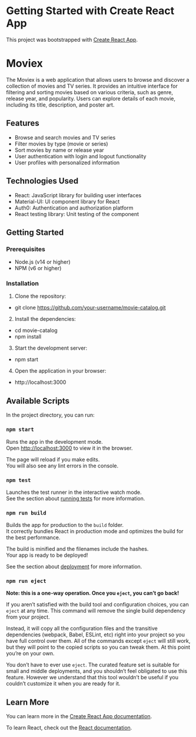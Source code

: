 # Getting Started with Create React App

This project was bootstrapped with [Create React App](https://github.com/facebook/create-react-app).

# Moviex

The Moviex is a web application that allows users to browse and discover a collection of movies and TV series. It provides an intuitive interface for filtering and sorting movies based on various criteria, such as genre, release year, and popularity. Users can explore details of each movie, including its title, description, and poster art.

## Features

- Browse and search movies and TV series
- Filter movies by type (movie or series)
- Sort movies by name or release year
- User authentication with login and logout functionality
- User profiles with personalized information

## Technologies Used

- React: JavaScript library for building user interfaces
- Material-UI: UI component library for React
- Auth0: Authentication and authorization platform
- React testing library: Unit testing of the component

## Getting Started

### Prerequisites

- Node.js (v14 or higher)
- NPM (v6 or higher)

### Installation

1. Clone the repository: 
- git clone https://github.com/your-username/movie-catalog.git


2. Install the dependencies: 
- cd movie-catalog
- npm install


3. Start the development server:
- npm start


4. Open the application in your browser:
- http://localhost:3000


## Available Scripts

In the project directory, you can run:

### `npm start`

Runs the app in the development mode.\
Open [http://localhost:3000](http://localhost:3000) to view it in the browser.

The page will reload if you make edits.\
You will also see any lint errors in the console.

### `npm test`

Launches the test runner in the interactive watch mode.\
See the section about [running tests](https://facebook.github.io/create-react-app/docs/running-tests) for more information.

### `npm run build`

Builds the app for production to the `build` folder.\
It correctly bundles React in production mode and optimizes the build for the best performance.

The build is minified and the filenames include the hashes.\
Your app is ready to be deployed!

See the section about [deployment](https://facebook.github.io/create-react-app/docs/deployment) for more information.

### `npm run eject`

**Note: this is a one-way operation. Once you `eject`, you can’t go back!**

If you aren’t satisfied with the build tool and configuration choices, you can `eject` at any time. This command will remove the single build dependency from your project.

Instead, it will copy all the configuration files and the transitive dependencies (webpack, Babel, ESLint, etc) right into your project so you have full control over them. All of the commands except `eject` will still work, but they will point to the copied scripts so you can tweak them. At this point you’re on your own.

You don’t have to ever use `eject`. The curated feature set is suitable for small and middle deployments, and you shouldn’t feel obligated to use this feature. However we understand that this tool wouldn’t be useful if you couldn’t customize it when you are ready for it.

## Learn More

You can learn more in the [Create React App documentation](https://facebook.github.io/create-react-app/docs/getting-started).

To learn React, check out the [React documentation](https://reactjs.org/).
